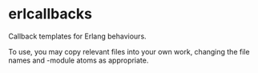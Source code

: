 erlcallbacks
============

Callback templates for Erlang behaviours.

To use, you may copy relevant files into your own work, changing the
file names and -module atoms as appropriate.
